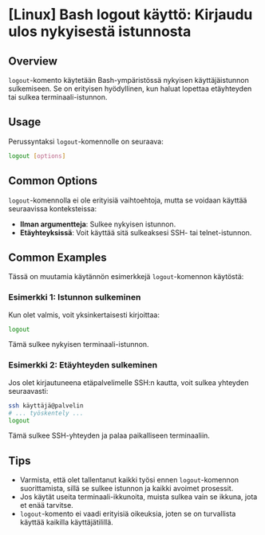# [Linux] Bash logout käyttö: Kirjaudu ulos nykyisestä istunnosta

## Overview
`logout`-komento käytetään Bash-ympäristössä nykyisen käyttäjäistunnon sulkemiseen. Se on erityisen hyödyllinen, kun haluat lopettaa etäyhteyden tai sulkea terminaali-istunnon.

## Usage
Perussyntaksi `logout`-komennolle on seuraava:

```bash
logout [options]
```

## Common Options
`logout`-komennolla ei ole erityisiä vaihtoehtoja, mutta se voidaan käyttää seuraavissa konteksteissa:
- **Ilman argumentteja**: Sulkee nykyisen istunnon.
- **Etäyhteyksissä**: Voit käyttää sitä sulkeaksesi SSH- tai telnet-istunnon.

## Common Examples
Tässä on muutamia käytännön esimerkkejä `logout`-komennon käytöstä:

### Esimerkki 1: Istunnon sulkeminen
Kun olet valmis, voit yksinkertaisesti kirjoittaa:

```bash
logout
```

Tämä sulkee nykyisen terminaali-istunnon.

### Esimerkki 2: Etäyhteyden sulkeminen
Jos olet kirjautuneena etäpalvelimelle SSH:n kautta, voit sulkea yhteyden seuraavasti:

```bash
ssh käyttäjä@palvelin
# ... työskentely ...
logout
```

Tämä sulkee SSH-yhteyden ja palaa paikalliseen terminaaliin.

## Tips
- Varmista, että olet tallentanut kaikki työsi ennen `logout`-komennon suorittamista, sillä se sulkee istunnon ja kaikki avoimet prosessit.
- Jos käytät useita terminaali-ikkunoita, muista sulkea vain se ikkuna, jota et enää tarvitse.
- `logout`-komento ei vaadi erityisiä oikeuksia, joten se on turvallista käyttää kaikilla käyttäjätilillä.